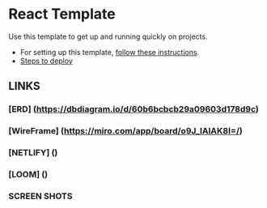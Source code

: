 # React Template

Use this template to get up and running quickly on projects. 
- For setting up this template, [follow these instructions](https://github.com/nss-nightclass-projects/Night-Class-Resources/blob/master/book-4-react/chapters/react-setup.md).
- [Steps to deploy](https://github.com/nss-nightclass-projects/REACT-Deployment-Netlify)

## LINKS

### [ERD] (https://dbdiagram.io/d/60b6bcbcb29a09603d178d9c)

### [WireFrame] (https://miro.com/app/board/o9J_lAIAK8I=/)

### [NETLIFY] ()

### [LOOM] ()

### SCREEN SHOTS

